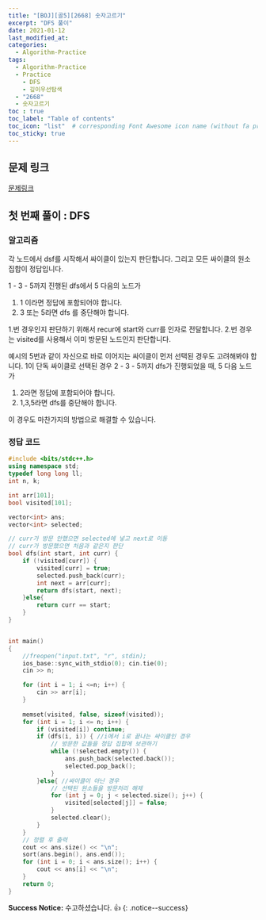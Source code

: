 ```yaml
---
title: "[BOJ][골5][2668] 숫자고르기"
excerpt: "DFS 풀이"
date: 2021-01-12
last_modified_at:
categories:
  - Algorithm-Practice
tags:
  - Algorithm-Practice
  - Practice
	- DFS
	- 깊이우선탐색
  - "2668"
  - 숫자고르기
toc : true
toc_label: "Table of contents"
toc_icon: "list"  # corresponding Font Awesome icon name (without fa prefix)
toc_sticky: true
---
```


## 문제 링크

[문제링크](https://www.acmicpc.net/problem/2668)  

## 첫 번째 풀이 : DFS

### 알고리즘

각 노드에서 dsf를 시작해서 싸이클이 있는지 판단합니다. 그리고 모든 싸이클의 원소 집합이 정답입니다.  

1 - 3 - 5까지 진행된 dfs에서 5 다음의 노드가

1. 1 이라면 정답에 포함되어야 합니다.
2. 3 또는 5라면 dfs 를 중단해야 합니다.  

1.번 경우인지 판단하기 위해서 recur에 start와 curr를 인자로 전달합니다. 2.번 경우는 visited를 사용해서 이미 방문된 노드인지 판단합니다. 

예시의 5번과 같이 자신으로 바로 이어지는 싸이클이 먼저 선택된 경우도 고려해봐야 합니다. 1이 단독 싸이클로 선택된 경우 2 - 3 - 5까지 dfs가 진행되었을 때, 5 다음 노드가  

1. 2라면 정답에 포함되어야 합니다.
2. 1,3,5라면 dfs를 중단해야 합니다.  

이 경우도 마찬가지의 방법으로 해결할 수 있습니다.  

### 정답 코드

```cpp
#include <bits/stdc++.h>
using namespace std;
typedef long long ll;
int n, k;

int arr[101];
bool visited[101];

vector<int> ans;
vector<int> selected;

// curr가 방문 안했으면 selected에 넣고 next로 이동
// curr가 방문했으면 처음과 같은지 판단
bool dfs(int start, int curr) {
	if (!visited[curr]) {
		visited[curr] = true;
		selected.push_back(curr);
		int next = arr[curr];
		return dfs(start, next);
	}else{
		return curr == start;
	}
}


int main()
{
	//freopen("input.txt", "r", stdin);
	ios_base::sync_with_stdio(0); cin.tie(0);
	cin >> n;

	for (int i = 1; i <=n; i++) {
		cin >> arr[i];
	}
	
	memset(visited, false, sizeof(visited));
	for (int i = 1; i <= n; i++) {
		if (visited[i]) continue;
		if (dfs(i, i)) { //i에서 i로 끝나는 싸이클인 경우
			// 방문한 값들을 정답 집합에 보관하기
			while (!selected.empty()) {
				ans.push_back(selected.back());
				selected.pop_back();
			}
		}else{ //싸이클이 아닌 경우
			// 선택된 원소들을 방문처리 해제
			for (int j = 0; j < selected.size(); j++) {
				visited[selected[j]] = false;
			}
			selected.clear();
		}
	}
	// 정렬 후 출력
	cout << ans.size() << "\n";
	sort(ans.begin(), ans.end());
	for (int i = 0; i < ans.size(); i++) {
		cout << ans[i] << "\n";
	}
	return 0;
}
```


**Success Notice:**
수고하셨습니다. :+1:
{: .notice--success}


